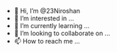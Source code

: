 - 👋 Hi, I’m @23Niroshan
- 👀 I’m interested in ...
- 🌱 I’m currently learning ...
- 💞️ I’m looking to collaborate on ...
- 📫 How to reach me ...

<!---
23Niroshan/23Niroshan is a ✨ special ✨ repository because its `README.md` (this file) appears on your GitHub profile.
You can click the Preview link to take a look at your changes.
--->
